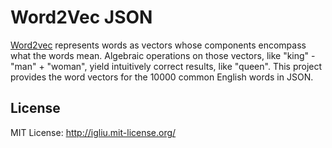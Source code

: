 Word2Vec JSON
==================

[Word2vec](https://code.google.com/p/word2vec/) represents words as vectors whose components encompass what the words mean. Algebraic operations on those vectors, like "king" - "man" + "woman", yield intuitively correct results, like "queen". This project provides the word vectors for the 10000 common English words in JSON.

## License
MIT License: http://igliu.mit-license.org/
